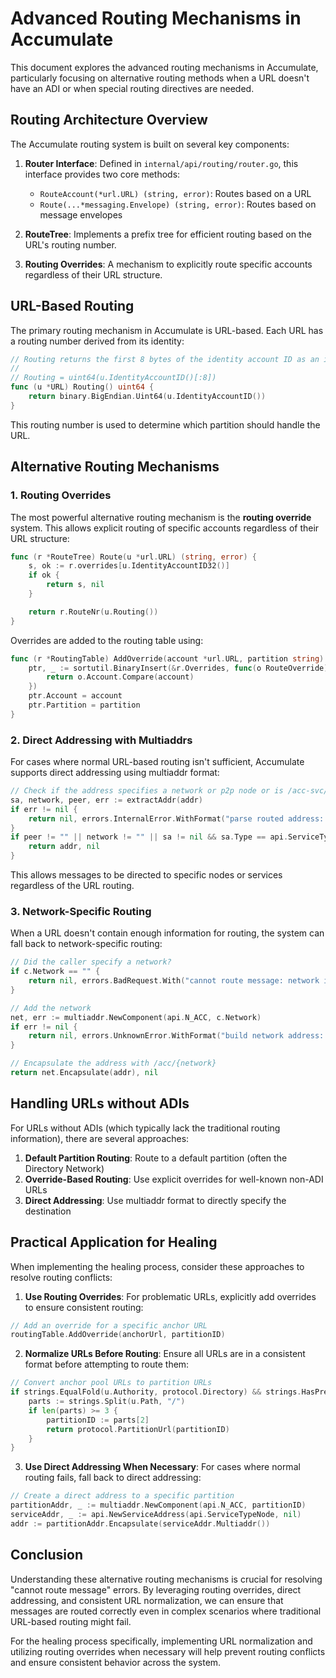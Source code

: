 # Advanced Routing Mechanisms in Accumulate

This document explores the advanced routing mechanisms in Accumulate, particularly focusing on alternative routing methods when a URL doesn't have an ADI or when special routing directives are needed.

## Routing Architecture Overview

The Accumulate routing system is built on several key components:

1. **Router Interface**: Defined in `internal/api/routing/router.go`, this interface provides two core methods:
   - `RouteAccount(*url.URL) (string, error)`: Routes based on a URL
   - `Route(...*messaging.Envelope) (string, error)`: Routes based on message envelopes

2. **RouteTree**: Implements a prefix tree for efficient routing based on the URL's routing number.

3. **Routing Overrides**: A mechanism to explicitly route specific accounts regardless of their URL structure.

## URL-Based Routing

The primary routing mechanism in Accumulate is URL-based. Each URL has a routing number derived from its identity:

```go
// Routing returns the first 8 bytes of the identity account ID as an integer.
//
// Routing = uint64(u.IdentityAccountID()[:8])
func (u *URL) Routing() uint64 {
    return binary.BigEndian.Uint64(u.IdentityAccountID())
}
```

This routing number is used to determine which partition should handle the URL.

## Alternative Routing Mechanisms

### 1. Routing Overrides

The most powerful alternative routing mechanism is the **routing override** system. This allows explicit routing of specific accounts regardless of their URL structure:

```go
func (r *RouteTree) Route(u *url.URL) (string, error) {
    s, ok := r.overrides[u.IdentityAccountID32()]
    if ok {
        return s, nil
    }

    return r.RouteNr(u.Routing())
}
```

Overrides are added to the routing table using:

```go
func (r *RoutingTable) AddOverride(account *url.URL, partition string) {
    ptr, _ := sortutil.BinaryInsert(&r.Overrides, func(o RouteOverride) int {
        return o.Account.Compare(account)
    })
    ptr.Account = account
    ptr.Partition = partition
}
```

### 2. Direct Addressing with Multiaddrs

For cases where normal URL-based routing isn't sufficient, Accumulate supports direct addressing using multiaddr format:

```go
// Check if the address specifies a network or p2p node or is /acc-svc/node
sa, network, peer, err := extractAddr(addr)
if err != nil {
    return nil, errors.InternalError.WithFormat("parse routed address: %w", err)
}
if peer != "" || network != "" || sa != nil && sa.Type == api.ServiceTypeNode {
    return addr, nil
}
```

This allows messages to be directed to specific nodes or services regardless of the URL routing.

### 3. Network-Specific Routing

When a URL doesn't contain enough information for routing, the system can fall back to network-specific routing:

```go
// Did the caller specify a network?
if c.Network == "" {
    return nil, errors.BadRequest.With("cannot route message: network is unspecified")
}

// Add the network
net, err := multiaddr.NewComponent(api.N_ACC, c.Network)
if err != nil {
    return nil, errors.UnknownError.WithFormat("build network address: %w", err)
}

// Encapsulate the address with /acc/{network}
return net.Encapsulate(addr), nil
```

## Handling URLs without ADIs

For URLs without ADIs (which typically lack the traditional routing information), there are several approaches:

1. **Default Partition Routing**: Route to a default partition (often the Directory Network)
2. **Override-Based Routing**: Use explicit overrides for well-known non-ADI URLs
3. **Direct Addressing**: Use multiaddr format to directly specify the destination

## Practical Application for Healing

When implementing the healing process, consider these approaches to resolve routing conflicts:

1. **Use Routing Overrides**: For problematic URLs, explicitly add overrides to ensure consistent routing:

```go
// Add an override for a specific anchor URL
routingTable.AddOverride(anchorUrl, partitionID)
```

2. **Normalize URLs Before Routing**: Ensure all URLs are in a consistent format before attempting to route them:

```go
// Convert anchor pool URLs to partition URLs
if strings.EqualFold(u.Authority, protocol.Directory) && strings.HasPrefix(u.Path, "/anchors/") {
    parts := strings.Split(u.Path, "/")
    if len(parts) >= 3 {
        partitionID := parts[2]
        return protocol.PartitionUrl(partitionID)
    }
}
```

3. **Use Direct Addressing When Necessary**: For cases where normal routing fails, fall back to direct addressing:

```go
// Create a direct address to a specific partition
partitionAddr, _ := multiaddr.NewComponent(api.N_ACC, partitionID)
serviceAddr, _ := api.NewServiceAddress(api.ServiceTypeNode, nil)
addr := partitionAddr.Encapsulate(serviceAddr.Multiaddr())
```

## Conclusion

Understanding these alternative routing mechanisms is crucial for resolving "cannot route message" errors. By leveraging routing overrides, direct addressing, and consistent URL normalization, we can ensure that messages are routed correctly even in complex scenarios where traditional URL-based routing might fail.

For the healing process specifically, implementing URL normalization and utilizing routing overrides when necessary will help prevent routing conflicts and ensure consistent behavior across the system.
